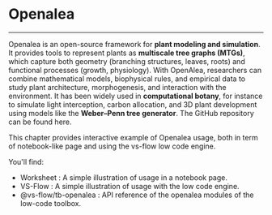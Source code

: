 # <icon target="openalea"></icon> Openalea

---

<ext-link target="openalea.openalea">Openalea</ext-link> is an open-source framework for **plant modeling and 
simulation**. It provides tools to represent plants as **multiscale tree graphs (MTGs)**, which capture both geometry 
(branching structures, leaves, roots) and functional processes (growth, physiology). 
With OpenAlea, researchers can combine mathematical models, biophysical rules, and empirical data to study plant 
architecture, morphogenesis, and interaction with the environment. It has been widely used in **computational botany**, 
for instance to simulate light interception, carbon allocation, and 3D plant development using models like the 
**Weber–Penn tree generator**.
The GitHub repository can be found <github-link target="openalea.github">here</github-link>.

This chapter provides interactive example of Openalea usage, both in term of notebook-like page and using
the vs-flow low code engine.

You'll find:
-  <cross-link target="openalea.worksheet">Worksheet</cross-link> : A simple illustration of usage in a notebook page.
-  <cross-link target="openalea.vs-flow">VS-Flow</cross-link> : A simple illustration of usage with the low code engine.
-  <cross-link target="openalea.api">@vs-flow/tb-openalea</cross-link> : API reference of the openalea modules of the 
   low-code toolbox.
